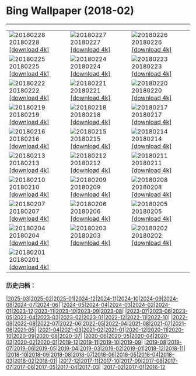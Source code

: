 # Bing Wallpaper (2018-02)
**************

<table><tr><td><img src="https://www.bing.com/az/hprichbg/rb/NewOldBridge_ZH-CN10652745389_1920x1080.jpg" alt="20180228"> 20180228 <a href="https://www.bing.com/az/hprichbg/rb/NewOldBridge_ZH-CN10652745389_UHD.jpg">[download 4k]</a></td><td><img src="https://www.bing.com/az/hprichbg/rb/ChurchillPB_ZH-CN11463903457_1920x1080.jpg" alt="20180227"> 20180227 <a href="https://www.bing.com/az/hprichbg/rb/ChurchillPB_ZH-CN11463903457_UHD.jpg">[download 4k]</a></td><td><img src="https://www.bing.com/az/hprichbg/rb/CactiIslaPescado_ZH-CN11317505000_1920x1080.jpg" alt="20180226"> 20180226 <a href="https://www.bing.com/az/hprichbg/rb/CactiIslaPescado_ZH-CN11317505000_UHD.jpg">[download 4k]</a></td></tr><tr><td><img src="https://www.bing.com/az/hprichbg/rb/WoolBaySeadragon_ZH-CN13348117046_1920x1080.jpg" alt="20180225"> 20180225 <a href="https://www.bing.com/az/hprichbg/rb/WoolBaySeadragon_ZH-CN13348117046_UHD.jpg">[download 4k]</a></td><td><img src="https://www.bing.com/az/hprichbg/rb/PinnaclesHoodoos_ZH-CN11336386074_1920x1080.jpg" alt="20180224"> 20180224 <a href="https://www.bing.com/az/hprichbg/rb/PinnaclesHoodoos_ZH-CN11336386074_UHD.jpg">[download 4k]</a></td><td><img src="https://www.bing.com/az/hprichbg/rb/SwissFoxSnow_ZH-CN12291440880_1920x1080.jpg" alt="20180223"> 20180223 <a href="https://www.bing.com/az/hprichbg/rb/SwissFoxSnow_ZH-CN12291440880_UHD.jpg">[download 4k]</a></td></tr><tr><td><img src="https://www.bing.com/az/hprichbg/rb/CORiverDelta_ZH-CN9758155357_1920x1080.jpg" alt="20180222"> 20180222 <a href="https://www.bing.com/az/hprichbg/rb/CORiverDelta_ZH-CN9758155357_UHD.jpg">[download 4k]</a></td><td><img src="https://www.bing.com/az/hprichbg/rb/RomanTheatre_ZH-CN9417897135_1920x1080.jpg" alt="20180221"> 20180221 <a href="https://www.bing.com/az/hprichbg/rb/RomanTheatre_ZH-CN9417897135_UHD.jpg">[download 4k]</a></td><td><img src="https://www.bing.com/az/hprichbg/rb/InnerdalsvatnaVideo_ZH-CN11002526366_1920x1080.jpg" alt="20180220"> 20180220 <a href="https://www.bing.com/az/hprichbg/rb/InnerdalsvatnaVideo_ZH-CN11002526366_UHD.jpg">[download 4k]</a></td></tr><tr><td><img src="https://www.bing.com/az/hprichbg/rb/AyuttayaBuddha_ZH-CN8897274980_1920x1080.jpg" alt="20180219"> 20180219 <a href="https://www.bing.com/az/hprichbg/rb/AyuttayaBuddha_ZH-CN8897274980_UHD.jpg">[download 4k]</a></td><td><img src="https://www.bing.com/az/hprichbg/rb/KoriBustard_ZH-CN9730794842_1920x1080.jpg" alt="20180218"> 20180218 <a href="https://www.bing.com/az/hprichbg/rb/KoriBustard_ZH-CN9730794842_UHD.jpg">[download 4k]</a></td><td><img src="https://www.bing.com/az/hprichbg/rb/GHOwl_ZH-CN8350803282_1920x1080.jpg" alt="20180217"> 20180217 <a href="https://www.bing.com/az/hprichbg/rb/GHOwl_ZH-CN8350803282_UHD.jpg">[download 4k]</a></td></tr><tr><td><img src="https://www.bing.com/az/hprichbg/rb/OrangutanBaby_ZH-CN9942512858_1920x1080.jpg" alt="20180216"> 20180216 <a href="https://www.bing.com/az/hprichbg/rb/OrangutanBaby_ZH-CN9942512858_UHD.jpg">[download 4k]</a></td><td><img src="https://www.bing.com/az/hprichbg/rb/WriteCouplets_ZH-CN11009087353_1920x1080.jpg" alt="20180215"> 20180215 <a href="https://www.bing.com/az/hprichbg/rb/WriteCouplets_ZH-CN11009087353_UHD.jpg">[download 4k]</a></td><td><img src="https://www.bing.com/az/hprichbg/rb/HongKongFireworks_ZH-CN13422096721_1920x1080.jpg" alt="20180214"> 20180214 <a href="https://www.bing.com/az/hprichbg/rb/HongKongFireworks_ZH-CN13422096721_UHD.jpg">[download 4k]</a></td></tr><tr><td><img src="https://www.bing.com/az/hprichbg/rb/AgricultureHeart_ZH-CN12475262667_1920x1080.jpg" alt="20180213"> 20180213 <a href="https://www.bing.com/az/hprichbg/rb/AgricultureHeart_ZH-CN12475262667_UHD.jpg">[download 4k]</a></td><td><img src="https://www.bing.com/az/hprichbg/rb/PreservationHallStage_ZH-CN8992559975_1920x1080.jpg" alt="20180212"> 20180212 <a href="https://www.bing.com/az/hprichbg/rb/PreservationHallStage_ZH-CN8992559975_UHD.jpg">[download 4k]</a></td><td><img src="https://www.bing.com/az/hprichbg/rb/YungbulakangPalace_ZH-CN6941923546_1920x1080.jpg" alt="20180211"> 20180211 <a href="https://www.bing.com/az/hprichbg/rb/YungbulakangPalace_ZH-CN6941923546_UHD.jpg">[download 4k]</a></td></tr><tr><td><img src="https://www.bing.com/az/hprichbg/rb/TeRewaRewa_ZH-CN9356115127_1920x1080.jpg" alt="20180210"> 20180210 <a href="https://www.bing.com/az/hprichbg/rb/TeRewaRewa_ZH-CN9356115127_UHD.jpg">[download 4k]</a></td><td><img src="https://www.bing.com/az/hprichbg/rb/BonifacioCorsica_ZH-CN12276076394_1920x1080.jpg" alt="20180209"> 20180209 <a href="https://www.bing.com/az/hprichbg/rb/BonifacioCorsica_ZH-CN12276076394_UHD.jpg">[download 4k]</a></td><td><img src="https://www.bing.com/az/hprichbg/rb/WhiteTiger_ZH-CN12326957209_1920x1080.jpg" alt="20180208"> 20180208 <a href="https://www.bing.com/az/hprichbg/rb/WhiteTiger_ZH-CN12326957209_UHD.jpg">[download 4k]</a></td></tr><tr><td><img src="https://www.bing.com/az/hprichbg/rb/SaltMountains_ZH-CN12959138910_1920x1080.jpg" alt="20180207"> 20180207 <a href="https://www.bing.com/az/hprichbg/rb/SaltMountains_ZH-CN12959138910_UHD.jpg">[download 4k]</a></td><td><img src="https://www.bing.com/az/hprichbg/rb/KelpiesFalkirk_ZH-CN8885510040_1920x1080.jpg" alt="20180206"> 20180206 <a href="https://www.bing.com/az/hprichbg/rb/KelpiesFalkirk_ZH-CN8885510040_UHD.jpg">[download 4k]</a></td><td><img src="https://www.bing.com/az/hprichbg/rb/CumberlandIsland_ZH-CN9225392774_1920x1080.jpg" alt="20180205"> 20180205 <a href="https://www.bing.com/az/hprichbg/rb/CumberlandIsland_ZH-CN9225392774_UHD.jpg">[download 4k]</a></td></tr><tr><td><img src="https://www.bing.com/az/hprichbg/rb/StormySeas_ZH-CN9261044607_1920x1080.jpg" alt="20180204"> 20180204 <a href="https://www.bing.com/az/hprichbg/rb/StormySeas_ZH-CN9261044607_UHD.jpg">[download 4k]</a></td><td><img src="https://www.bing.com/az/hprichbg/rb/MonkeyGolden1_ZH-CN12125769581_1920x1080.jpg" alt="20180203"> 20180203 <a href="https://www.bing.com/az/hprichbg/rb/MonkeyGolden1_ZH-CN12125769581_UHD.jpg">[download 4k]</a></td><td><img src="https://www.bing.com/az/hprichbg/rb/UrbinoRooftops_ZH-CN9076169426_1920x1080.jpg" alt="20180202"> 20180202 <a href="https://www.bing.com/az/hprichbg/rb/UrbinoRooftops_ZH-CN9076169426_UHD.jpg">[download 4k]</a></td></tr><tr><td><img src="https://www.bing.com/az/hprichbg/rb/AustrianAlpineMarmots_ZH-CN10896836289_1920x1080.jpg" alt="20180201"> 20180201 <a href="https://www.bing.com/az/hprichbg/rb/AustrianAlpineMarmots_ZH-CN10896836289_UHD.jpg">[download 4k]</a></td><td></td><td></td></tr></table>

### 历史归档：

|[2025-03](/../2025-03/2025-03.md)|[2025-02](/../2025-02/2025-02.md)|[2025-01](/../2025-01/2025-01.md)|[2024-12](/../2024-12/2024-12.md)|[2024-11](/../2024-11/2024-11.md)|[2024-10](/../2024-10/2024-10.md)|[2024-09](/../2024-09/2024-09.md)|[2024-08](/../2024-08/2024-08.md)|[2024-07](/../2024-07/2024-07.md)|[2024-06](/../2024-06/2024-06.md)|
|[2024-05](/../2024-05/2024-05.md)|[2024-04](/../2024-04/2024-04.md)|[2024-03](/../2024-03/2024-03.md)|[2024-02](/../2024-02/2024-02.md)|[2024-01](/../2024-01/2024-01.md)|[2023-12](/../2023-12/2023-12.md)|[2023-11](/../2023-11/2023-11.md)|[2023-10](/../2023-10/2023-10.md)|[2023-09](/../2023-09/2023-09.md)|[2023-08](/../2023-08/2023-08.md)|
|[2023-07](/../2023-07/2023-07.md)|[2023-06](/../2023-06/2023-06.md)|[2023-05](/../2023-05/2023-05.md)|[2023-04](/../2023-04/2023-04.md)|[2023-03](/../2023-03/2023-03.md)|[2023-02](/../2023-02/2023-02.md)|[2023-01](/../2023-01/2023-01.md)|[2022-12](/../2022-12/2022-12.md)|[2022-11](/../2022-11/2022-11.md)|[2022-10](/../2022-10/2022-10.md)|
|[2022-09](/../2022-09/2022-09.md)|[2022-08](/../2022-08/2022-08.md)|[2022-07](/../2022-07/2022-07.md)|[2022-06](/../2022-06/2022-06.md)|[2022-05](/../2022-05/2022-05.md)|[2022-04](/../2022-04/2022-04.md)|[2021-08](/../2021-08/2021-08.md)|[2021-07](/../2021-07/2021-07.md)|[2021-06](/../2021-06/2021-06.md)|[2021-05](/../2021-05/2021-05.md)|
|[2021-04](/../2021-04/2021-04.md)|[2021-03](/../2021-03/2021-03.md)|[2021-02](/../2021-02/2021-02.md)|[2021-01](/../2021-01/2021-01.md)|[2020-12](/../2020-12/2020-12.md)|[2020-11](/../2020-11/2020-11.md)|[2020-10](/../2020-10/2020-10.md)|[2020-09](/../2020-09/2020-09.md)|[2020-08](/../2020-08/2020-08.md)|[2020-07](/../2020-07/2020-07.md)|
|[2020-06](/../2020-06/2020-06.md)|[2020-05](/../2020-05/2020-05.md)|[2020-04](/../2020-04/2020-04.md)|[2020-03](/../2020-03/2020-03.md)|[2020-02](/../2020-02/2020-02.md)|[2020-01](/../2020-01/2020-01.md)|[2019-12](/../2019-12/2019-12.md)|[2019-11](/../2019-11/2019-11.md)|[2019-10](/../2019-10/2019-10.md)|[2019-09](/../2019-09/2019-09.md)|
|[2019-08](/../2019-08/2019-08.md)|[2019-07](/../2019-07/2019-07.md)|[2019-06](/../2019-06/2019-06.md)|[2019-05](/../2019-05/2019-05.md)|[2019-04](/../2019-04/2019-04.md)|[2019-03](/../2019-03/2019-03.md)|[2019-02](/../2019-02/2019-02.md)|[2019-01](/../2019-01/2019-01.md)|[2018-12](/../2018-12/2018-12.md)|[2018-11](/../2018-11/2018-11.md)|
|[2018-10](/../2018-10/2018-10.md)|[2018-09](/../2018-09/2018-09.md)|[2018-08](/../2018-08/2018-08.md)|[2018-07](/../2018-07/2018-07.md)|[2018-06](/../2018-06/2018-06.md)|[2018-05](/../2018-05/2018-05.md)|[2018-04](/../2018-04/2018-04.md)|[2018-03](/../2018-03/2018-03.md)|[2018-02](/2018-02.md)|[2018-01](/../2018-01/2018-01.md)|
|[2017-12](/../2017-12/2017-12.md)|[2017-11](/../2017-11/2017-11.md)|[2017-10](/../2017-10/2017-10.md)|[2017-09](/../2017-09/2017-09.md)|[2017-08](/../2017-08/2017-08.md)|[2017-07](/../2017-07/2017-07.md)|[2017-06](/../2017-06/2017-06.md)|[2017-05](/../2017-05/2017-05.md)|[2017-04](/../2017-04/2017-04.md)|[2017-03](/../2017-03/2017-03.md)|
|[2017-02](/../2017-02/2017-02.md)|[2017-01](/../2017-01/2017-01.md)|[2016-12](/../2016-12/2016-12.md)